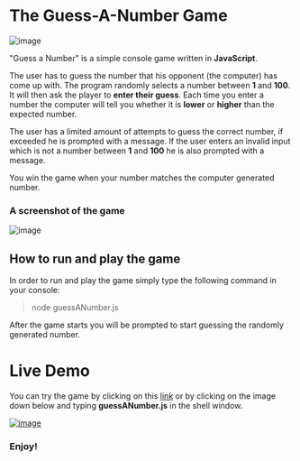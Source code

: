 # The Guess-A-Number Game

![image](https://user-images.githubusercontent.com/114098743/208228782-1cac74db-d49a-42a6-9b63-ed5bf361ec78.png)

"Guess a Number" is a simple console game written in **JavaScript**.

The user has to guess the number that his opponent (the computer) has come up with.
The program randomly selects a number between **1** and **100**. It will then ask the player to **enter their guess**.
Each time you enter a number the computer will tell you whether it is **lower** or **higher** than the expected number.

The user has a limited amount of attempts to guess the correct number, if exceeded he is prompted with a message.
If the user enters an invalid input which is not a number between **1** and **100** he is also prompted with a message.

You win the game when your number matches the computer generated number.

### A screenshot of the game

![image](https://user-images.githubusercontent.com/114098743/208229300-f39c9701-bbd8-46fa-9e3f-58b664078166.png)

## How to run and play the game

In order to run and play the game simply type the following command in your console:

> node guessANumber.js

After the game starts you will be prompted to start guessing the randomly generated number.

# Live Demo

You can try the game by clicking on this [link](https://replit.com/@DanielPopov2/guessANumber#guessANumber.js) or by clicking on the image down below and typing **guessANumber.js** in the shell window.



[![image](https://user-images.githubusercontent.com/114098743/208229716-364464ad-35da-4f70-8dc0-f7b9b437fdbb.png)](https://replit.com/@DanielPopov2/guessANumber#guessANumber.js)

### Enjoy!






